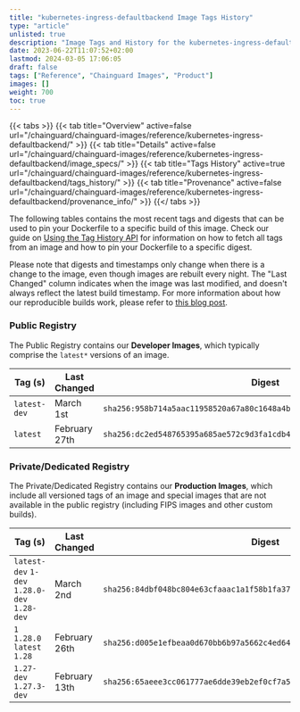 ```yaml
---
title: "kubernetes-ingress-defaultbackend Image Tags History"
type: "article"
unlisted: true
description: "Image Tags and History for the kubernetes-ingress-defaultbackend Chainguard Image"
date: 2023-06-22T11:07:52+02:00
lastmod: 2024-03-05 17:06:05
draft: false
tags: ["Reference", "Chainguard Images", "Product"]
images: []
weight: 700
toc: true
---
```


{{< tabs >}}
{{< tab title="Overview" active=false url="/chainguard/chainguard-images/reference/kubernetes-ingress-defaultbackend/" >}}
{{< tab title="Details" active=false url="/chainguard/chainguard-images/reference/kubernetes-ingress-defaultbackend/image_specs/" >}}
{{< tab title="Tags History" active=true url="/chainguard/chainguard-images/reference/kubernetes-ingress-defaultbackend/tags_history/" >}}
{{< tab title="Provenance" active=false url="/chainguard/chainguard-images/reference/kubernetes-ingress-defaultbackend/provenance_info/" >}}
{{</ tabs >}}

The following tables contains the most recent tags and digests that can be used to pin your Dockerfile to a specific build of this image. Check our guide on [Using the Tag History API](/chainguard/chainguard-images/using-the-tag-history-api/) for information on how to fetch all tags from an image and how to pin your Dockerfile to a specific digest.

Please note that digests and timestamps only change when there is a change to the image, even though images are rebuilt every night. The "Last Changed" column indicates when the image was last modified, and doesn't always reflect the latest build timestamp. For more information about how our reproducible builds work, please refer to [this blog post](https://www.chainguard.dev/unchained/reproducing-chainguards-reproducible-image-builds).

### Public Registry
The Public Registry contains our **Developer Images**, which typically comprise the `latest*` versions of an image.

| Tag (s)       | Last Changed  | Digest                                                                    |
|---------------|---------------|---------------------------------------------------------------------------|
|  `latest-dev` | March 1st     | `sha256:958b714a5aac11958520a67a80c1648a4b7c11e04bdbbcccf0182a7e2d70e694` |
|  `latest`     | February 27th | `sha256:dc2ed548765395a685ae572c9d3fa1cdb4795ff8c3b1e6dc9f98d23a540eaff7` |


### Private/Dedicated Registry
The Private/Dedicated Registry contains our **Production Images**, which include all versioned tags of an image and special images that are not available in the public registry (including FIPS images and other custom builds).

| Tag (s)                                       | Last Changed  | Digest                                                                    |
|-----------------------------------------------|---------------|---------------------------------------------------------------------------|
|  `latest-dev` `1-dev` `1.28.0-dev` `1.28-dev` | March 2nd     | `sha256:84dbf048bc804e63cfaaac1a1f58b1fa37e221e0ee9298e8b2d964d0b0ad7069` |
|  `1` `1.28.0` `latest` `1.28`                 | February 26th | `sha256:d005e1efbeaa0d670bb6b97a5662c4ed643baf73a92ea52fd1afa3c3c68d5d3c` |
|  `1.27-dev` `1.27.3-dev`                      | February 13th | `sha256:65aeee3cc061777ae6dde39eb2ef0cf7a5fb00ebc1d574f21c13acd04ca45385` |

